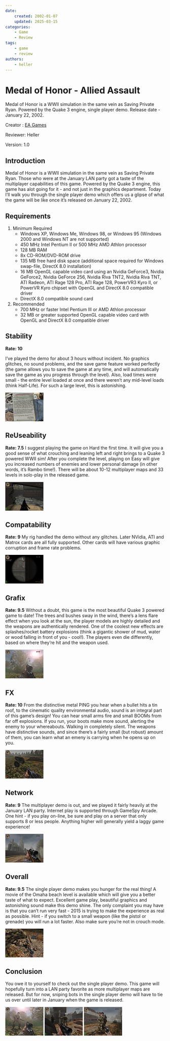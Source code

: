 ```yaml
---
date:
    created: 2002-01-07
    updated: 2025-03-15
categories:
    - Game
    - Review
tags:
    - game
    - review
authors:
    - heller
---
```


# Medal of Honor - Allied Assault

Medal of Honor is a WWII simulation in the same vein as Saving Private Ryan. Powered by the Quake 3 engine, single player demo. Release date - January 22, 2002.

Creator : [EA Games](https://en.wikipedia.org/wiki/Medal_of_Honor:_Allied_Assault)

Reviewer: Heller

Version: 1.0

<!-- more -->

## Introduction

Medal of Honor is a WWII simulation in the same vein as Saving Private Ryan. Those who were at the January LAN party got a taste of the multiplayer capabilities of this game. Powered by the Quake 3 engine, this game has alot going for it - and not just in the graphics department. Today I’ll walk you through the single player demo which offers us a glipse of what the game will be like once it’s released on January 22, 2002.

## Requirements

1. Minimum Required
    * Windows XP, Windows Me, Windows 98, or Windows 95 (Windows 2000 and Windows NT are not supported)
    * 450 MHz Intel Pentium II or 500 MHz AMD Athlon processor
    * 128 MB RAM
    * 8x CD-ROM/DVD-ROM drive
    * 135 MB free hard disk space (additional space required for Windows swap-file, DirectX 8.0 installation)
    * 16 MB OpenGL capable video card using an Nvidia GeForce3, Nvidia GeForce2, Nvidia GeForce 256, Nvidia Riva TNT2, Nvidia Riva TNT, ATI Radeon, ATI Rage 128 Pro, ATI Rage 128, PowerVR3 Kyro II, or PowerVR Kyro chipset with OpenGL and DirectX 8.0 compatible driver
    * DirectX 8.0 compatible sound card
2. Recommended
    * 700 MHz or faster Intel Pentium III or AMD Athlon processor
    * 32 MB or greater supported OpenGL capable video card with OpenGL and DirectX 8.0 compatible driver

## Stability

**Rate: 10** 

I’ve played the demo for about 3 hours without incident. No graphics glitches, no sound problems, and the save game feature worked perfectly (the game allows you to save the game at any time, and will automatically save the game as you progress through the level). Also, load times were small - the entire level loaded at once and there weren’t any mid-level loads (think Half-Life). For such a large level, this is astonishing.

 ![In-game image A vintage document, surrounded by photographs, currency, and other miscellaneous objects.](xmoh-0.jpg "In-game screen of period document")
 
## ReUseability

**Rate: 7.5**
 I suggest playing the game on Hard the first time. It will give you a good sense of what crouching and leaning left and right brings to a Quake 3 powered WWII sim! After you complete the level, playing on Easy will give you increased numbers of enemies and lower personal damage (in other words, it’s Rambo time!). There will be about 10-12 multiplayer maps and 33 levels in solo-play in the released game.
 
 ![In-game image A vintage document, surrounded by photographs, currency, and other miscellaneous objects.](xmoh-1.jpg "In-game screen of period document")

## Compatability

**Rate: 9** 
My rig handled the demo without any glitches. Later NVidia, ATI and Matrox cards are all fully supported. Other cards will have various graphic corruption and frame rate problems.


 ![In-game image A vintage document, surrounded by photographs, currency, and other miscellaneous objects.](xmoh-2.jpg "In-game screen of period document")

## Grafix

**Rate: 9.5** 
Without a doubt, this game is the most beautiful Quake 3 powered game to date! The trees and bushes sway in the wind, there’s a lens flare effect when you look at the sun, the player models are highly detailed and the weapons are authentically rendered. One of the coolest new effects are splashes/rocket battery explosions (think a gigantic shower of mud, water or wood falling in front of you - cool!). The players even die differently, based on where they’re hit and the weapon used.


 ![In-game image A vintage document, surrounded by photographs, currency, and other miscellaneous objects.](xmoh-3.jpg "In-game screen of period document")

## FX
**Rate: 10** 
From the distinctive metal PING you hear when a bullet hits a tin roof, to the cinematic quality environmental audio, sound is an integral part of this game’s design! You can hear small arms fire and small BOOMs from far off explosions. If you run, your boots make more sound, alerting the enemy to your whereabouts. Walking in completely silent. The weapons have distinctive sounds, and since there’s a fairly small (but robust) amount of them, you can learn what an emeny is carrying when he opens up on you.


 ![In-game image A vintage document, surrounded by photographs, currency, and other miscellaneous objects.](xmoh-4.jpg "In-game screen of period document")

## Network
**Rate: 9** 
The multiplayer demo is out, and we played it fairly heavily at the January LAN party. Internet play is supported through GameSpy Arcade. One hint - if you play on-line, be sure and play on a server that only supports 8 or less people. Anything higher will generally yield a laggy game experience!


 ![In-game image A vintage document, surrounded by photographs, currency, and other miscellaneous objects.](xmoh-5.jpg "In-game screen of period document")

## Overall
**Rate: 9.5** 
The single player demo makes you hunger for the real thing! A movie of the Omaha beach level is available which will give you a better taste of what to expect. Excellent game play, beautiful graphics and astonishing sound make this demo shine. The only complaint you may have is that you can’t run very fast - 2015 is trying to make the experience as real as possible. Hint - if you switch to a small weapon (like the pistol or grenade) you will run a lot faster. Also make sure you’re not in crouch mode.


 ![In-game image A vintage document, surrounded by photographs, currency, and other miscellaneous objects.](xmoh-6.jpg "In-game screen of period document")

## Conclusion
You owe it to yourself to check out the single player demo. This game will hopefully turn into a LAN party favorite as more multiplayer maps are released. But for now, sniping bots in the single player demo will have to tie us over until later in January when the game is released.


 ![In-game image A vintage document, surrounded by photographs, currency, and other miscellaneous objects.](xmoh-7.jpg "In-game screen of period document") ![In-game image A vintage document, surrounded by photographs, currency, and other miscellaneous objects.](xmoh-8.jpg "In-game screen of period document") ![In-game image A vintage document, surrounded by photographs, currency, and other miscellaneous objects.](xmoh-9.jpg "In-game screen of period document")